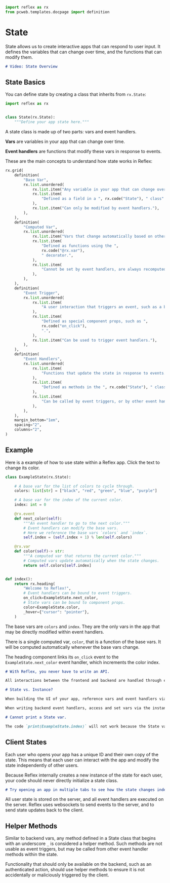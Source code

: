 ```python exec
import reflex as rx
from pcweb.templates.docpage import definition
```

# State

State allows us to create interactive apps that can respond to user input.
It defines the variables that can change over time, and the functions that can modify them.

```md video https://youtube.com/embed/ITOZkzjtjUA?start=1206&end=1869
# Video: State Overview
```

## State Basics

You can define state by creating a class that inherits from `rx.State`:

```python
import reflex as rx


class State(rx.State):
    """Define your app state here."""
```

A state class is made up of two parts: vars and event handlers.

**Vars** are variables in your app that can change over time.

**Event handlers** are functions that modify these vars in response to events.

These are the main concepts to understand how state works in Reflex:

```python eval
rx.grid(
    definition(
        "Base Var",
        rx.list.unordered(
            rx.list.item("Any variable in your app that can change over time."),
            rx.list.item(
                "Defined as a field in a ", rx.code("State"), " class"
            ),
            rx.list.item("Can only be modified by event handlers."),
        ),
    ),
    definition(
        "Computed Var",
        rx.list.unordered(
            rx.list.item("Vars that change automatically based on other vars."),
            rx.list.item(
                "Defined as functions using the ",
                rx.code("@rx.var"),
                " decorator.",
            ),
            rx.list.item(
                "Cannot be set by event handlers, are always recomputed when the state changes."
            ),
        ),
    ),
    definition(
        "Event Trigger",
        rx.list.unordered(
            rx.list.item(
                "A user interaction that triggers an event, such as a button click."
            ),
            rx.list.item(
                "Defined as special component props, such as ",
                rx.code("on_click"),
                ".",
            ),
            rx.list.item("Can be used to trigger event handlers."),
        ),
    ),
    definition(
        "Event Handlers",
        rx.list.unordered(
            rx.list.item(
                "Functions that update the state in response to events."
            ),
            rx.list.item(
                "Defined as methods in the ", rx.code("State"), " class."
            ),
            rx.list.item(
                "Can be called by event triggers, or by other event handlers."
            ),
        ),
    ),
    margin_bottom="1em",
    spacing="2",
    columns="2",
)
```

## Example

Here is a example of how to use state within a Reflex app.
Click the text to change its color.

```python demo exec
class ExampleState(rx.State):

    # A base var for the list of colors to cycle through.
    colors: list[str] = ["black", "red", "green", "blue", "purple"]

    # A base var for the index of the current color.
    index: int = 0

    @rx.event
    def next_color(self):
        """An event handler to go to the next color."""
        # Event handlers can modify the base vars.
        # Here we reference the base vars `colors` and `index`.
        self.index = (self.index + 1) % len(self.colors)

    @rx.var
    def color(self)-> str:
        """A computed var that returns the current color."""
        # Computed vars update automatically when the state changes.
        return self.colors[self.index]


def index():
    return rx.heading(
        "Welcome to Reflex!",
        # Event handlers can be bound to event triggers.
        on_click=ExampleState.next_color,
        # State vars can be bound to component props.
        color=ExampleState.color,
        _hover={"cursor": "pointer"},
    )
```

The base vars are `colors` and `index`. They are the only vars in the app that
may be directly modified within event handlers.

There is a single computed var, `color`, that is a function of the base vars. It
will be computed automatically whenever the base vars change.

The heading component links its `on_click` event to the
`ExampleState.next_color` event handler, which increments the color index.

```md alert success
# With Reflex, you never have to write an API.

All interactions between the frontend and backend are handled through events.
```

```md alert info
# State vs. Instance?

When building the UI of your app, reference vars and event handlers via the state class (`ExampleState`).

When writing backend event handlers, access and set vars via the instance (`self`).
```

```md alert warning
# Cannot print a State var.

The code `print(ExampleState.index)` will not work because the State var values are only known at compile time.
```

## Client States

Each user who opens your app has a unique ID and their own copy of the state.
This means that each user can interact with the app and modify the state
independently of other users.

Because Reflex internally creates a new instance of the state for each user, your code should
never directly initialize a state class.

```md alert info
# Try opening an app in multiple tabs to see how the state changes independently.
```

All user state is stored on the server, and all event handlers are executed on
the server. Reflex uses websockets to send events to the server, and to send
state updates back to the client.

## Helper Methods

Similar to backend vars, any method defined in a State class that begins with an
underscore `_` is considered a helper method. Such methods are not usable as
event triggers, but may be called from other event handler methods within the
state.

Functionality that should only be available on the backend, such as an
authenticated action, should use helper methods to ensure it is not accidentally
or maliciously triggered by the client.

